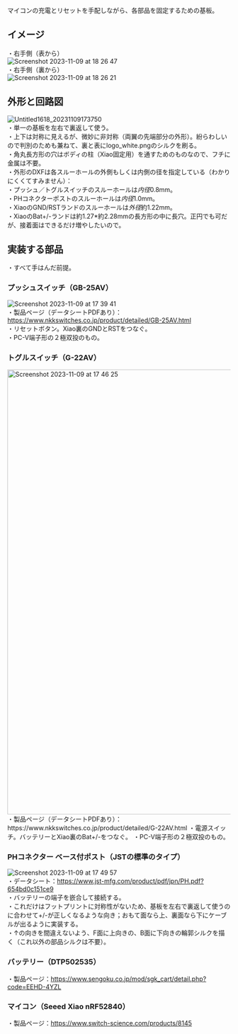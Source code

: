 マイコンの充電とリセットを手配しながら、各部品を固定するための基板。  
  
## イメージ  
・右手側（表から）  
![Screenshot 2023-11-09 at 18 26 47](https://github.com/TakumaOnishi/Fish_Keyboard/assets/85474111/e8acdb48-abfe-4d1b-93a5-4f6e2da6d501)  
・右手側（裏から）  
![Screenshot 2023-11-09 at 18 26 21](https://github.com/TakumaOnishi/Fish_Keyboard/assets/85474111/83434b8f-7f68-427b-b90e-ec0b530137a4)  
  
## 外形と回路図  
![Untitled1618_20231109173750](https://github.com/TakumaOnishi/Fish_Keyboard/assets/85474111/a48fe485-9c56-49c7-994d-098848b21f99)  
・単一の基板を左右で裏返して使う。  
・上下は対称に見えるが、微妙に非対称（両翼の先端部分の外形）。紛らわしいので判別のためも兼ねて、裏と表にlogo_white.pngのシルクを刷る。  
・角丸長方形の穴はボディの柱（Xiao固定用）を通すためのものなので、フチに金属は不要。  
・外形のDXFは各スルーホールの外側もしくは内側の径を指定している（わかりにくくてすみません）：  
・プッシュ／トグルスイッチのスルーホールは*内径*0.8mm。  
・PHコネクターポストのスルーホールは*内径*1.0mm。  
・XiaoのGND/RSTランドのスルーホールは*外径*約1.22mm。  
・XiaoのBat+/-ランドは約1.27*約2.28mmの長方形の中に長穴。正円でも可だが、接着面はできるだけ増やしたいので。  
  
## 実装する部品  
・すべて手はんだ前提。  
  
### プッシュスイッチ（GB-25AV）  
![Screenshot 2023-11-09 at 17 39 41](https://github.com/TakumaOnishi/Fish_Keyboard/assets/85474111/e7ff294e-0e77-4ea7-9723-88ee753eb577)  
・製品ページ（データシートPDFあり）：https://www.nkkswitches.co.jp/product/detailed/GB-25AV.html  
・リセットボタン。Xiao裏のGNDとRSTをつなぐ。  
・PC-V端子形の２極双投のもの。  
  
### トグルスイッチ（G-22AV）  
<img width="1005" alt="Screenshot 2023-11-09 at 17 46 25" src="https://github.com/TakumaOnishi/Fish_Keyboard/assets/85474111/393c301d-4f19-4c50-bc32-aca985de820c">  
・製品ページ（データシートPDFあり）：https://www.nkkswitches.co.jp/product/detailed/G-22AV.html  
・電源スイッチ。バッテリーとXiao裏のBat+/-をつなぐ。  
・PC-V端子形の２極双投のもの。  
  
### PHコネクター ベース付ポスト（JSTの標準のタイプ）  
![Screenshot 2023-11-09 at 17 49 57](https://github.com/TakumaOnishi/Fish_Keyboard/assets/85474111/a5964623-3897-4d22-9848-39c01c0a4e70)  
・データシート：https://www.jst-mfg.com/product/pdf/jpn/PH.pdf?654bd0c151ce9  
・バッテリーの端子を嵌合して接続する。  
・これだけはフットプリントに対称性がないため、基板を左右で裏返して使うのに合わせて+/-が正しくなるような向き；おもて面なら上、裏面なら下にケーブルが出るように実装する。  
・↑の向きを間違えないよう、F面に上向きの、B面に下向きの輪郭シルクを描く（これ以外の部品シルクは不要）。  
  
### バッテリー（DTP502535）  
・製品ページ：https://www.sengoku.co.jp/mod/sgk_cart/detail.php?code=EEHD-4YZL  
  
### マイコン（Seeed Xiao nRF52840）  
・製品ページ：https://www.switch-science.com/products/8145  
